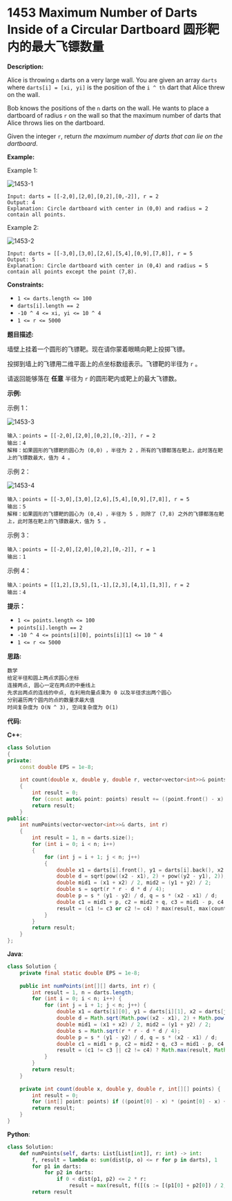 # 1453 Maximum Number of Darts Inside of a Circular Dartboard 圆形靶内的最大飞镖数量

__Description:__

Alice is throwing  `n` darts on a very large wall. You are given an array  `darts` where  `darts[i] = [xi, yi]` is the position of the  `i ^ th` dart that Alice threw on the wall.

Bob knows the positions of the  `n` darts on the wall. He wants to place a dartboard of radius  `r` on the wall so that the maximum number of darts that Alice throws lies on the dartboard.

Given the integer  `r`, return _the maximum number of darts that can lie on the dartboard_.

__Example:__

Example 1:

![1453-1](https://assets.leetcode.com/uploads/2020/04/29/sample_1_1806.png)

```text
Input: darts = [[-2,0],[2,0],[0,2],[0,-2]], r = 2
Output: 4
Explanation: Circle dartboard with center in (0,0) and radius = 2 contain all points.
```

Example 2:

![1453-2](https://assets.leetcode.com/uploads/2020/04/29/sample_2_1806.png)

```text
Input: darts = [[-3,0],[3,0],[2,6],[5,4],[0,9],[7,8]], r = 5
Output: 5
Explanation: Circle dartboard with center in (0,4) and radius = 5 contain all points except the point (7,8).
```

__Constraints:__

- `1 <= darts.length <= 100`
- `darts[i].length == 2`
- `-10 ^ 4 <= xi, yi <= 10 ^ 4`
- `1 <= r <= 5000`

__题目描述:__

墙壁上挂着一个圆形的飞镖靶。现在请你蒙着眼睛向靶上投掷飞镖。

投掷到墙上的飞镖用二维平面上的点坐标数组表示。飞镖靶的半径为  `r` 。

请返回能够落在 __任意__ 半径为  `r` 的圆形靶内或靶上的最大飞镖数。

__示例:__

示例 1：

![1453-3](https://assets.leetcode-cn.com/aliyun-lc-upload/uploads/2020/05/16/sample_1_1806.png)

```text
输入：points = [[-2,0],[2,0],[0,2],[0,-2]], r = 2
输出：4
解释：如果圆形的飞镖靶的圆心为 (0,0) ，半径为 2 ，所有的飞镖都落在靶上，此时落在靶上的飞镖数最大，值为 4 。
```

示例 2：

![1453-4](https://assets.leetcode-cn.com/aliyun-lc-upload/uploads/2020/05/16/sample_2_1806.png)

```text
输入：points = [[-3,0],[3,0],[2,6],[5,4],[0,9],[7,8]], r = 5
输出：5
解释：如果圆形的飞镖靶的圆心为 (0,4) ，半径为 5 ，则除了 (7,8) 之外的飞镖都落在靶上，此时落在靶上的飞镖数最大，值为 5 。
```

示例 3：

```text
输入：points = [[-2,0],[2,0],[0,2],[0,-2]], r = 1
输出：1
```

示例 4：

```text
输入：points = [[1,2],[3,5],[1,-1],[2,3],[4,1],[1,3]], r = 2
输出：4
```

__提示：__

- `1 <= points.length <= 100`
- `points[i].length == 2`
- `-10 ^ 4 <= points[i][0], points[i][1] <= 10 ^ 4`
- `1 <= r <= 5000`

__思路:__

```text
数学
给定半径和圆上两点求圆心坐标
连接两点, 圆心一定在两点的中垂线上
先求出两点的连线的中点, 在利用向量点乘为 0 以及半径求出两个圆心
分别遍历两个圆内的点的数量求最大值
时间复杂度为 O(N ^ 3), 空间复杂度为 O(1)
```

__代码:__

__C++__:

```C++
class Solution 
{
private:
    const double EPS = 1e-8;
    
    int count(double x, double y, double r, vector<vector<int>>& points) 
    {
        int result = 0;
        for (const auto& point: points) result += ((point.front() - x) * (point.front() - x) + (point.back() - y) * (point.back() - y) <= r * r + EPS);
        return result;
    }
public:
    int numPoints(vector<vector<int>>& darts, int r) 
    {
        int result = 1, n = darts.size();
        for (int i = 0; i < n; i++) 
        {
            for (int j = i + 1; j < n; j++) 
            {
                double x1 = darts[i].front(), y1 = darts[i].back(), x2 = darts[j].front(), y2 = darts[j].back();
                double d = sqrt(pow((x2 - x1), 2) + pow((y2 - y1), 2));
                double mid1 = (x1 + x2) / 2, mid2 = (y1 + y2) / 2;
                double s = sqrt(r * r - d * d / 4);
                double p = s * (y1 - y2) / d, q = s * (x2 - x1) / d;
                double c1 = mid1 + p, c2 = mid2 + q, c3 = mid1 - p, c4 = mid2 - q;
                result = (c1 != c3 or c2 != c4) ? max(result, max(count(c1, c2, r, darts), count(c3, c4, r, darts))) : max(result, count(c1, c2, r, darts));
            }
        }
        return result;
    }
};
```

__Java__:

```Java
class Solution {
    private final static double EPS = 1e-8;
    
    public int numPoints(int[][] darts, int r) {
        int result = 1, n = darts.length;
        for (int i = 0; i < n; i++) {
            for (int j = i + 1; j < n; j++) {
                double x1 = darts[i][0], y1 = darts[i][1], x2 = darts[j][0], y2 = darts[j][1];
                double d = Math.sqrt(Math.pow((x2 - x1), 2) + Math.pow((y2 - y1), 2));
                double mid1 = (x1 + x2) / 2, mid2 = (y1 + y2) / 2;
                double s = Math.sqrt(r * r - d * d / 4);
                double p = s * (y1 - y2) / d, q = s * (x2 - x1) / d;
                double c1 = mid1 + p, c2 = mid2 + q, c3 = mid1 - p, c4 = mid2 - q;
                result = (c1 != c3 || c2 != c4) ? Math.max(result, Math.max(count(c1, c2, r, darts), count(c3, c4, r, darts))) : Math.max(result, count(c1, c2, r, darts));
            }
        }
        return result;
    }
    
    private int count(double x, double y, double r, int[][] points) {
        int result = 0;
        for (int[] point: points) if ((point[0] - x) * (point[0] - x) + (point[1] - y) * (point[1] - y) <= r * r + EPS) ++result;
        return result;
    }
}
```

__Python__:

```Python
class Solution:
    def numPoints(self, darts: List[List[int]], r: int) -> int:
        f, result = lambda o: sum(dist(p, o) <= r for p in darts), 1
        for p1 in darts:
            for p2 in darts:
                if 0 < dist(p1, p2) <= 2 * r:
                    result = max(result, f([(s := [(p1[0] + p2[0]) / 2, (p1[1] + p2[1]) / 2])[0] + (d := [(p1[0] - p2[0]) / 2, (p1[1] - p2[1]) / 2])[1] * (z := sqrt(r ** 2 - d[0] ** 2 - d[1] ** 2) / hypot(*d)), s[1] - d[0] * z]))
        return result
```
